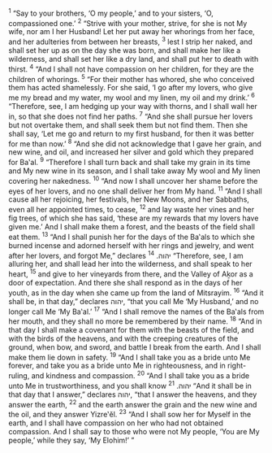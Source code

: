<sup>1</sup> “Say to your brothers, ‘O my people,’ and to your sisters, ‘O, compassioned one.’
<sup>2</sup> “Strive with your mother, strive, for she is not My wife, nor am I her Husband! Let her put away her whorings from her face, and her adulteries from between her breasts,
<sup>3</sup> lest I strip her naked, and shall set her up as on the day she was born, and shall make her like a wilderness, and shall set her like a dry land, and shall put her to death with thirst.
<sup>4</sup> “And I shall not have compassion on her children, for they are the children of whorings.
<sup>5</sup> “For their mother has whored, she who conceived them has acted shamelessly. For she said, ‘I go after my lovers, who give me my bread and my water, my wool and my linen, my oil and my drink.’
<sup>6</sup> “Therefore, see, I am hedging up your way with thorns, and I shall wall her in, so that she does not find her paths.
<sup>7</sup> “And she shall pursue her lovers but not overtake them, and shall seek them but not find them. Then she shall say, ‘Let me go and return to my first husband, for then it was better for me than now.’
<sup>8</sup> “And she did not acknowledge that I gave her grain, and new wine, and oil, and increased her silver and gold which they prepared for Ba‛al.
<sup>9</sup> “Therefore I shall turn back and shall take my grain in its time and My new wine in its season, and I shall take away My wool and My linen covering her nakedness.
<sup>10</sup> “And now I shall uncover her shame before the eyes of her lovers, and no one shall deliver her from My hand.
<sup>11</sup> “And I shall cause all her rejoicing, her festivals, her New Moons, and her Sabbaths, even all her appointed times, to cease,
<sup>12</sup> and lay waste her vines and her fig trees, of which she has said, ‘these are my rewards that my lovers have given me.’ And I shall make them a forest, and the beasts of the field shall eat them.
<sup>13</sup> “And I shall punish her for the days of the Ba‛als to which she burned incense and adorned herself with her rings and jewelry, and went after her lovers, and forgot Me,” declares יהוה.
<sup>14</sup> “Therefore, see, I am alluring her, and shall lead her into the wilderness, and shall speak to her heart,
<sup>15</sup> and give to her vineyards from there, and the Valley of Aḵor as a door of expectation. And there she shall respond as in the days of her youth, as in the day when she came up from the land of Mitsrayim.
<sup>16</sup> “And it shall be, in that day,” declares יהוה, “that you call Me ‘My Husband,’ and no longer call Me ‘My Ba‛al.’
<sup>17</sup> “And I shall remove the names of the Ba‛als from her mouth, and they shall no more be remembered by their name.
<sup>18</sup> “And in that day I shall make a covenant for them with the beasts of the field, and with the birds of the heavens, and with the creeping creatures of the ground, when bow, and sword, and battle I break from the earth. And I shall make them lie down in safety.
<sup>19</sup> “And I shall take you as a bride unto Me forever, and take you as a bride unto Me in righteousness, and in right-ruling, and kindness and compassion.
<sup>20</sup> “And I shall take you as a bride unto Me in trustworthiness, and you shall know יהוה.
<sup>21</sup> “And it shall be in that day that I answer,” declares יהוה, “that I answer the heavens, and they answer the earth,
<sup>22</sup> and the earth answer the grain and the new wine and the oil, and they answer Yizre‛ĕl.
<sup>23</sup> “And I shall sow her for Myself in the earth, and I shall have compassion on her who had not obtained compassion. And I shall say to those who were not My people, ‘You are My people,’ while they say, ‘My Elohim!’ ”
